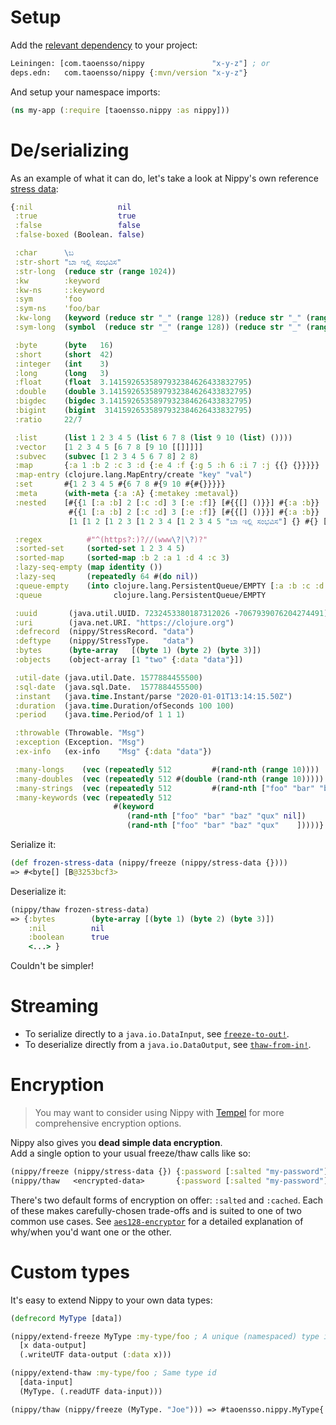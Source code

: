# Setup

Add the [relevant dependency](../#latest-releases) to your project:

```clojure
Leiningen: [com.taoensso/nippy               "x-y-z"] ; or
deps.edn:   com.taoensso/nippy {:mvn/version "x-y-z"}
```

And setup your namespace imports:

```clojure
(ns my-app (:require [taoensso.nippy :as nippy]))
```

# De/serializing

As an example of what it can do, let's take a look at Nippy's own reference [stress data](https://taoensso.github.io/nippy/taoensso.nippy.html#var-stress-data):

```clojure
{:nil                   nil
 :true                  true
 :false                 false
 :false-boxed (Boolean. false)

 :char      \ಬ
 :str-short "ಬಾ ಇಲ್ಲಿ ಸಂಭವಿಸ"
 :str-long  (reduce str (range 1024))
 :kw        :keyword
 :kw-ns     ::keyword
 :sym       'foo
 :sym-ns    'foo/bar
 :kw-long   (keyword (reduce str "_" (range 128)) (reduce str "_" (range 128)))
 :sym-long  (symbol  (reduce str "_" (range 128)) (reduce str "_" (range 128)))

 :byte      (byte   16)
 :short     (short  42)
 :integer   (int    3)
 :long      (long   3)
 :float     (float  3.1415926535897932384626433832795)
 :double    (double 3.1415926535897932384626433832795)
 :bigdec    (bigdec 3.1415926535897932384626433832795)
 :bigint    (bigint  31415926535897932384626433832795)
 :ratio     22/7

 :list      (list 1 2 3 4 5 (list 6 7 8 (list 9 10 (list) ())))
 :vector    [1 2 3 4 5 [6 7 8 [9 10 [[]]]]]
 :subvec    (subvec [1 2 3 4 5 6 7 8] 2 8)
 :map       {:a 1 :b 2 :c 3 :d {:e 4 :f {:g 5 :h 6 :i 7 :j {{} {}}}}}
 :map-entry (clojure.lang.MapEntry/create "key" "val")
 :set       #{1 2 3 4 5 #{6 7 8 #{9 10 #{#{}}}}}
 :meta      (with-meta {:a :A} {:metakey :metaval})
 :nested    [#{{1 [:a :b] 2 [:c :d] 3 [:e :f]} [#{{[] ()}}] #{:a :b}}
             #{{1 [:a :b] 2 [:c :d] 3 [:e :f]} [#{{[] ()}}] #{:a :b}}
             [1 [1 2 [1 2 3 [1 2 3 4 [1 2 3 4 5 "ಬಾ ಇಲ್ಲಿ ಸಂಭವಿಸ"] {} #{} [] ()]]]]]

 :regex          #"^(https?:)?//(www\?|\?)?"
 :sorted-set     (sorted-set 1 2 3 4 5)
 :sorted-map     (sorted-map :b 2 :a 1 :d 4 :c 3)
 :lazy-seq-empty (map identity ())
 :lazy-seq       (repeatedly 64 #(do nil))
 :queue-empty    (into clojure.lang.PersistentQueue/EMPTY [:a :b :c :d :e :f :g])
 :queue                clojure.lang.PersistentQueue/EMPTY

 :uuid       (java.util.UUID. 7232453380187312026 -7067939076204274491)
 :uri        (java.net.URI. "https://clojure.org")
 :defrecord  (nippy/StressRecord. "data")
 :deftype    (nippy/StressType.   "data")
 :bytes      (byte-array   [(byte 1) (byte 2) (byte 3)])
 :objects    (object-array [1 "two" {:data "data"}])

 :util-date (java.util.Date. 1577884455500)
 :sql-date  (java.sql.Date.  1577884455500)
 :instant   (java.time.Instant/parse "2020-01-01T13:14:15.50Z")
 :duration  (java.time.Duration/ofSeconds 100 100)
 :period    (java.time.Period/of 1 1 1)

 :throwable (Throwable. "Msg")
 :exception (Exception. "Msg")
 :ex-info   (ex-info    "Msg" {:data "data"})

 :many-longs    (vec (repeatedly 512         #(rand-nth (range 10))))
 :many-doubles  (vec (repeatedly 512 #(double (rand-nth (range 10)))))
 :many-strings  (vec (repeatedly 512         #(rand-nth ["foo" "bar" "baz" "qux"])))
 :many-keywords (vec (repeatedly 512
                       #(keyword
                          (rand-nth ["foo" "bar" "baz" "qux" nil])
                          (rand-nth ["foo" "bar" "baz" "qux"    ]))))}
```

Serialize it:

```clojure
(def frozen-stress-data (nippy/freeze (nippy/stress-data {})))
=> #<byte[] [B@3253bcf3>
```

Deserialize it:

```clojure
(nippy/thaw frozen-stress-data)
=> {:bytes        (byte-array [(byte 1) (byte 2) (byte 3)])
    :nil          nil
    :boolean      true
    <...> }
```

Couldn't be simpler!

# Streaming

- To serialize directly to a `java.io.DataInput`, see [`freeze-to-out!`](https://taoensso.github.io/nippy/taoensso.nippy.html#var-freeze-to-out.21).
- To deserialize directly from a `java.io.DataOutput`, see [`thaw-from-in!`](https://taoensso.github.io/nippy/taoensso.nippy.html#var-thaw-from-in.21).

# Encryption

> You may want to consider using Nippy with [Tempel](https://www.taoensso.com/tempel) for more comprehensive encryption options.

Nippy also gives you **dead simple data encryption**.  
Add a single option to your usual freeze/thaw calls like so:

```clojure
(nippy/freeze (nippy/stress-data {}) {:password [:salted "my-password"]}) ; Encrypt
(nippy/thaw   <encrypted-data>       {:password [:salted "my-password"]}) ; Decrypt
```

There's two default forms of encryption on offer: `:salted` and `:cached`. Each of these makes carefully-chosen trade-offs and is suited to one of two common use cases. See [`aes128-encryptor`](https://taoensso.github.io/nippy/taoensso.nippy.html#var-aes128-encryptor) for a detailed explanation of why/when you'd want one or the other.

# Custom types

It's easy to extend Nippy to your own data types:

```clojure
(defrecord MyType [data])

(nippy/extend-freeze MyType :my-type/foo ; A unique (namespaced) type identifier
  [x data-output]
  (.writeUTF data-output (:data x)))

(nippy/extend-thaw :my-type/foo ; Same type id
  [data-input]
  (MyType. (.readUTF data-input)))

(nippy/thaw (nippy/freeze (MyType. "Joe"))) => #taoensso.nippy.MyType{:data "Joe"}
```